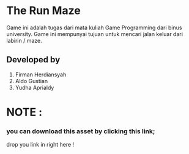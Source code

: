 # The Run Maze

Game ini adalah tugas dari mata kuliah Game Programming dari binus university.
Game ini mempunyai tujuan untuk mencari jalan keluar dari labirin / maze. 

## Developed by
1. Firman Herdiansyah
2. Aldo Gustian
3. Yudha Aprialdy

# NOTE : 
### you can download this asset by clicking this link;

drop you link in right here !
